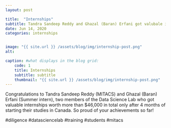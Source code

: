 ```yaml
---
layout: post

title:  "Internships"
subtitle: Tandra Sandeep Reddy and Ghazal (Baran) Erfani got valubale internships.
date: Jun 14, 2020
categories: internships


image: "{{ site.url }} /assets/blog/img/internship-post.png"
alt: 

caption: #what displays in the blog grid:
    code: 1
    title: Internships
    subtitle: subtitle
    thumbnail: "{{ site.url }} /assets/blog/img/internship-post.png"
---
```


Congratulations to Tandra Sandeep Reddy (MITACS) and Ghazal (Baran) Erfani (Summer intern), two members of the Data Science Lab who got valuable internships worth more than $46,000 in total only after 4 months of starting their studies in Canada. So proud of your achievements so far!

#diligence #datasciencelab #training #students #mitacs

